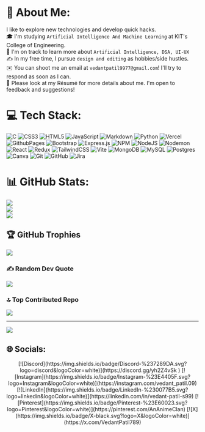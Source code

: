# 💫 About Me:
  I like to explore new technologies and develop quick hacks.<br>🎓  I'm studying `Artificial Intelligence And Machine Learning` at KIT's College of Engineering.<br>🌱  I'm on track to learn more about `Artificial Intelligence, DSA, UI-UX`<br>✍️  In my free time, I pursue `design and editing` as hobbies/side hustles.<br>✉️  You can shoot me an email at `vedantpatil9977@gmail.com`! I'll try to respond as soon as I can.<br>📄  Please look at my Résumé for more details about me. I'm open to feedback and suggestions!




# 💻 Tech Stack:
![C](https://img.shields.io/badge/c-%2300599C.svg?style=flat&logo=c&logoColor=white) ![CSS3](https://img.shields.io/badge/css3-%231572B6.svg?style=flat&logo=css3&logoColor=white) ![HTML5](https://img.shields.io/badge/html5-%23E34F26.svg?style=flat&logo=html5&logoColor=white) ![JavaScript](https://img.shields.io/badge/javascript-%23323330.svg?style=flat&logo=javascript&logoColor=%23F7DF1E) ![Markdown](https://img.shields.io/badge/markdown-%23000000.svg?style=flat&logo=markdown&logoColor=white) ![Python](https://img.shields.io/badge/python-3670A0?style=flat&logo=python&logoColor=ffdd54) ![Vercel](https://img.shields.io/badge/vercel-%23000000.svg?style=flat&logo=vercel&logoColor=white) ![GithubPages](https://img.shields.io/badge/github%20pages-121013?style=flat&logo=github&logoColor=white) ![Bootstrap](https://img.shields.io/badge/bootstrap-%238511FA.svg?style=flat&logo=bootstrap&logoColor=white) ![Express.js](https://img.shields.io/badge/express.js-%23404d59.svg?style=flat&logo=express&logoColor=%2361DAFB) ![NPM](https://img.shields.io/badge/NPM-%23CB3837.svg?style=flat&logo=npm&logoColor=white) ![NodeJS](https://img.shields.io/badge/node.js-6DA55F?style=flat&logo=node.js&logoColor=white) ![Nodemon](https://img.shields.io/badge/NODEMON-%23323330.svg?style=flat&logo=nodemon&logoColor=%BBDEAD) ![React](https://img.shields.io/badge/react-%2320232a.svg?style=flat&logo=react&logoColor=%2361DAFB) ![Redux](https://img.shields.io/badge/redux-%23593d88.svg?style=flat&logo=redux&logoColor=white) ![TailwindCSS](https://img.shields.io/badge/tailwindcss-%2338B2AC.svg?style=flat&logo=tailwind-css&logoColor=white) ![Vite](https://img.shields.io/badge/vite-%23646CFF.svg?style=flat&logo=vite&logoColor=white) ![MongoDB](https://img.shields.io/badge/MongoDB-%234ea94b.svg?style=flat&logo=mongodb&logoColor=white) ![MySQL](https://img.shields.io/badge/mysql-4479A1.svg?style=flat&logo=mysql&logoColor=white) ![Postgres](https://img.shields.io/badge/postgres-%23316192.svg?style=flat&logo=postgresql&logoColor=white) ![Canva](https://img.shields.io/badge/Canva-%2300C4CC.svg?style=flat&logo=Canva&logoColor=white) ![Git](https://img.shields.io/badge/git-%23F05033.svg?style=flat&logo=git&logoColor=white) ![GitHub](https://img.shields.io/badge/github-%23121011.svg?style=flat&logo=github&logoColor=white) ![Jira](https://img.shields.io/badge/jira-%230A0FFF.svg?style=flat&logo=jira&logoColor=white)
# 📊 GitHub Stats:
![](https://github-readme-stats.vercel.app/api?username=VedantPatil-99&theme=dark&hide_border=true&include_all_commits=true&count_private=false)<br/>
![](https://github-readme-streak-stats.herokuapp.com/?user=VedantPatil-99&theme=dark&hide_border=true)<br/>
![](https://github-readme-stats.vercel.app/api/top-langs/?username=VedantPatil-99&theme=dark&hide_border=true&include_all_commits=true&count_private=false&layout=compact)

## 🏆 GitHub Trophies
![](https://github-profile-trophy.vercel.app/?username=VedantPatil-99&theme=radical&no-frame=true&no-bg=false&margin-w=4)

### ✍️ Random Dev Quote
![](https://quotes-github-readme.vercel.app/api?type=horizontal&theme=dark)

### 🔝 Top Contributed Repo
![](https://github-contributor-stats.vercel.app/api?username=VedantPatil-99&limit=5&theme=dark&combine_all_yearly_contributions=true)

---
[![](https://visitcount.itsvg.in/api?id=VedantPatil-99&icon=7&color=6)](https://visitcount.itsvg.in)

## 🌐 Socials:
<p id="socialIcons" align="center">
[![Discord](https://img.shields.io/badge/Discord-%237289DA.svg?logo=discord&logoColor=white)](https://discord.gg/yh2Z4vSk ) [![Instagram](https://img.shields.io/badge/Instagram-%23E4405F.svg?logo=Instagram&logoColor=white)](https://instagram.com/vedant_patil.09) [![LinkedIn](https://img.shields.io/badge/LinkedIn-%230077B5.svg?logo=linkedin&logoColor=white)](https://linkedin.com/in/vedant-patil-s99) [![Pinterest](https://img.shields.io/badge/Pinterest-%23E60023.svg?logo=Pinterest&logoColor=white)](https://pinterest.com/AnAnimeClan) [![X](https://img.shields.io/badge/X-black.svg?logo=X&logoColor=white)](https://x.com/VedantPatil789)
</p>

<!-- Proudly created with GPRM ( https://gprm.itsvg.in ) -->
